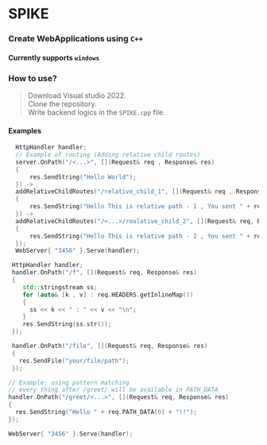# SPIKE
### Create WebApplications using `C++` 
#### Currently supports `windows`

### How to use?
> Download Visual studio 2022.<br/>
> Clone the repository.<br/>
> Write backend logics in the `SPIKE.cpp` file.

#### Examples
```c++
  HttpHandler handler;
  // Example of routing (Adding relative child routes)
  server.OnPath("/<...>", [](Request& req , Response& res)
  {
      res.SendString("Hello World");
  }) -> 
  addRelativeChildRoutes("/relative_child_1", [](Request& req , Response& res)
  {
      res.SendString("Hello This is relative path - 1 , You sent " + req.PATH_DATA.front());
  }) ->
  addRelativeChildRoutes("/<...>/realative_child_2", [](Request& req, Response& res)
  {
      res.SendString("Hello This is relative path - 2 , You sent " + req.PATH_DATA.back());
  });
  WebServer{ "3456" }.Serve(handler);
```

```c++
 HttpHandler handler;
 handler.OnPath("/f", [](Request& req, Response& res)
 {
    std::stringstream ss;
    for (auto& [k , v] : req.HEADERS.getInlineMap())
    {
      ss << k << " : " << v << "\n";
    }
    res.SendString(ss.str());
 });

 handler.OnPath("/file", [](Request& req, Response& res)
 {
   res.SendFile("your/file/path");
 });

// Example: using pattern matching
// every thing after /greet/ will be available in PATH_DATA
handler.OnPath("/greet/<...>", [](Request& req, Response& res)
{
  res.SendString("Hello " + req.PATH_DATA[0] + "!!");
});

WebServer{ "3456" }.Serve(handler);
```
